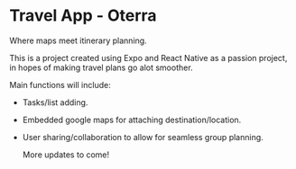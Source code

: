 # Travel App - Oterra

Where maps meet itinerary planning.

This is a project created using Expo and React Native as a passion project, in hopes of making travel plans go alot smoother.

Main functions will include:
- Tasks/list adding.
- Embedded google maps for attaching destination/location.
- User sharing/collaboration to allow for seamless group planning.

  More updates to come!
